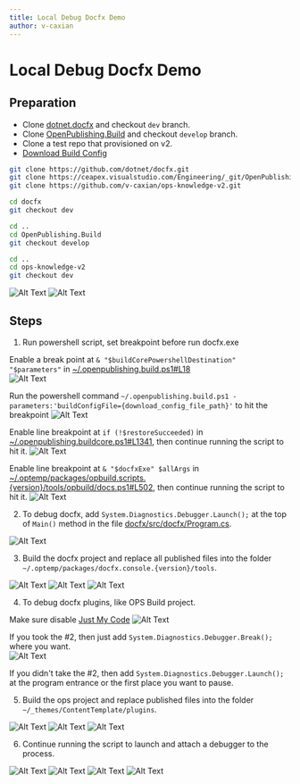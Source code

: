 ```yaml
---
title: Local Debug Docfx Demo
author: v-caxian
---
```


# Local Debug Docfx Demo

## Preparation

- Clone [dotnet.docfx](https://github.com/dotnet/docfx.git) and checkout `dev` branch.
- Clone [OpenPublishing.Build](https://ceapex.visualstudio.com/Engineering/_git/OpenPublishing.Build) and checkout `develop` branch.
- Clone a test repo that provisioned on v2.
- [Download Build Config](https://dev.azure.com/ceapex/Engineering/_git/OpenPublishing.Build?path=%2FDocs%2FLocal-Build.md&_a=preview)

```bash
git clone https://github.com/dotnet/docfx.git
git clone https://ceapex.visualstudio.com/Engineering/_git/OpenPublishing.Build
git clone https://github.com/v-caxian/ops-knowledge-v2.git

cd docfx
git checkout dev

cd ..
cd OpenPublishing.Build
git checkout develop

cd ..
cd ops-knowledge-v2
git checkout dev
```

![Alt Text](./images/local-debug-docfx-demo/0.1.png)
![Alt Text](./images/local-debug-docfx-demo/0.2.png)

## Steps

1. Run powershell script, set breakpoint before run docfx.exe

Enable a break point at `& "$buildCorePowershellDestination" "$parameters"` in [~/.openpublishing.build.ps1#L18](https://dev.azure.com/ceapex/Engineering/_git/OpenPublishing.Build?path=%2FLibraries%2FMsBuildDebuggerProject%2F.openpublishing.build.ps1&version=GBdevelop&line=18&lineEnd=18&lineStartColumn=1&lineEndColumn=58&lineStyle=plain)  
![Alt Text](./images/local-debug-docfx-demo/1.1.png)

Run the powershell command `~/.openpublishing.build.ps1 -parameters:'buildConfigFile={download_config_file_path}'` to hit the breakpoint
![Alt Text](./images/local-debug-docfx-demo/1.2.png)

Enable line breakpoint at `if (!$restoreSucceeded)` in [~/.openpublishing.buildcore.ps1#L1341](https://dev.azure.com/ceapex/Engineering/_git/OpenPublishing.Build?path=%2FLibraries%2FMsBuildDebuggerProject%2F.openpublishing.buildcore.ps1&version=GBdevelop&line=1341&lineEnd=1341&lineStartColumn=1&lineEndColumn=28&lineStyle=plain), then continue running the script to hit it.
![Alt Text](./images/local-debug-docfx-demo/1.3.png)

Enable line breakpoint at `& "$docfxExe" $allArgs` in [~/.optemp/packages/opbuild.scripts.{version}/tools/opbuild/docs.ps1#L502](https://dev.azure.com/ceapex/Engineering/_git/OpenPublishing.Build?path=%2FLibraries%2FMsBuildDebuggerProject%2Fopbuild%2Fdocs.ps1&version=GBdevelop&line=502&lineEnd=502&lineStartColumn=1&lineEndColumn=27&lineStyle=plain), then continue running the script to hit it.
![Alt Text](./images/local-debug-docfx-demo/1.4.png)

2. To debug docfx, add `System.Diagnostics.Debugger.Launch();` at the top of `Main()` method in the file [docfx/src/docfx/Program.cs](https://github.com/dotnet/docfx/blob/dev/src/docfx/Program.cs).

![Alt Text](./images/local-debug-docfx-demo/2.png)

3. Build the docfx project and replace all published files into the folder `~/.optemp/packages/docfx.console.{version}/tools`.

![Alt Text](./images/local-debug-docfx-demo/3.1.png)
![Alt Text](./images/local-debug-docfx-demo/3.2.png)
![Alt Text](./images/local-debug-docfx-demo/3.3.png)

4. To debug docfx plugins, like OPS Build project.

Make sure disable [Just My Code](https://docs.microsoft.com/visualstudio/debugger/just-my-code?view=vs-2019#BKMK_Enable_or_disable_Just_My_Code) 
![Alt Text](./images/local-debug-docfx-demo/4.1.png)

If you took the #2, then just add `System.Diagnostics.Debugger.Break();` where you want.   
![Alt Text](./images/local-debug-docfx-demo/4.2.png)

If you didn't take the #2, then add `System.Diagnostics.Debugger.Launch();` at the program entrance or the first place you want to pause.

5.  Build the ops project and replace published files into the folder `~/_themes/ContentTemplate/plugins`.

![Alt Text](./images/local-debug-docfx-demo/5.1.png)
![Alt Text](./images/local-debug-docfx-demo/5.2.png)
![Alt Text](./images/local-debug-docfx-demo/5.3.png)

6. Continue running the script to launch and attach a debugger to the process.

![Alt Text](./images/local-debug-docfx-demo/6.1.png)
![Alt Text](./images/local-debug-docfx-demo/6.2.png)
![Alt Text](./images/local-debug-docfx-demo/6.3.png)
![Alt Text](./images/local-debug-docfx-demo/6.4.png)

